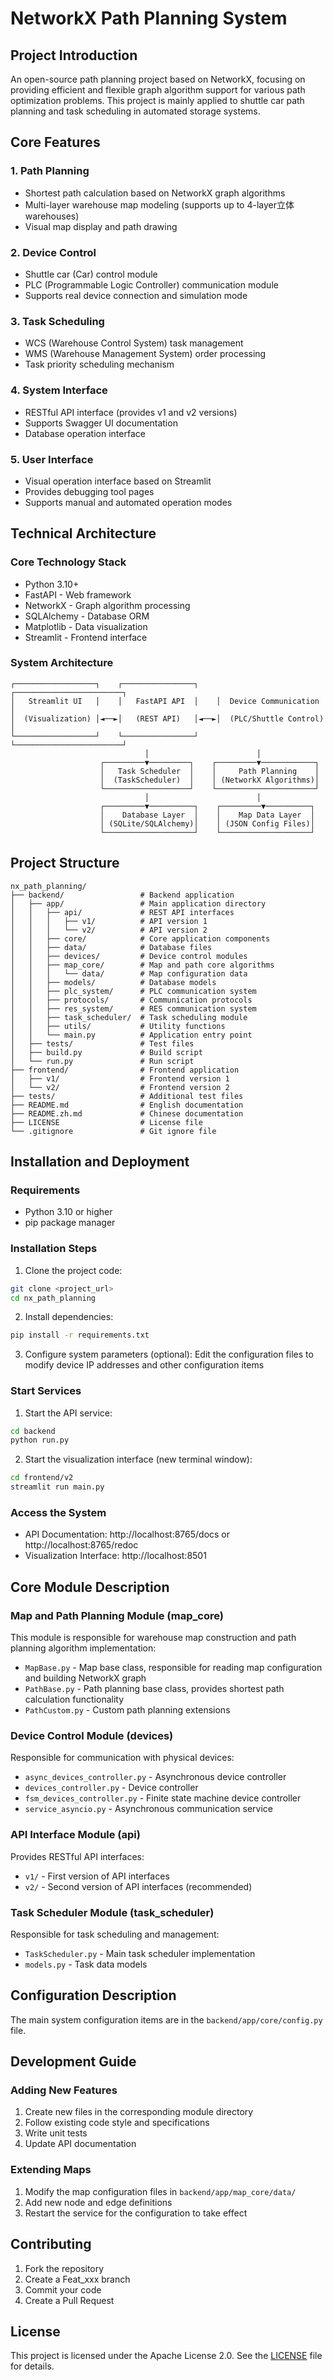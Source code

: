# NetworkX Path Planning System

## Project Introduction

An open-source path planning project based on NetworkX, focusing on providing efficient and flexible graph algorithm support for various path optimization problems. This project is mainly applied to shuttle car path planning and task scheduling in automated storage systems.

## Core Features

### 1. Path Planning
- Shortest path calculation based on NetworkX graph algorithms
- Multi-layer warehouse map modeling (supports up to 4-layer立体 warehouses)
- Visual map display and path drawing

### 2. Device Control
- Shuttle car (Car) control module
- PLC (Programmable Logic Controller) communication module
- Supports real device connection and simulation mode

### 3. Task Scheduling
- WCS (Warehouse Control System) task management
- WMS (Warehouse Management System) order processing
- Task priority scheduling mechanism

### 4. System Interface
- RESTful API interface (provides v1 and v2 versions)
- Supports Swagger UI documentation
- Database operation interface

### 5. User Interface
- Visual operation interface based on Streamlit
- Provides debugging tool pages
- Supports manual and automated operation modes

## Technical Architecture

### Core Technology Stack
- Python 3.10+
- FastAPI - Web framework
- NetworkX - Graph algorithm processing
- SQLAlchemy - Database ORM
- Matplotlib - Data visualization
- Streamlit - Frontend interface

### System Architecture
```
┌──────────────────┐    ┌────────────────┐    ┌────────────────────────┐
│   Streamlit UI   │    │   FastAPI API  │    │  Device Communication  │
│  (Visualization) │◄──►│   (REST API)   │◄──►│  (PLC/Shuttle Control) │
└──────────────────┘    └────────────────┘    └────────────────────────┘
                              │                        │
                    ┌─────────▼─────────┐    ┌─────────▼────────────┐
                    │   Task Scheduler  │    │     Path Planning    │
                    │  (TaskScheduler)  │    │ (NetworkX Algorithms)│
                    └───────────────────┘    └──────────────────────┘
                              │                        │
                    ┌─────────▼──────────┐    ┌─────────▼──────────┐
                    │    Database Layer  │    │    Map Data Layer  │
                    │ (SQLite/SQLAlchemy)│    │ (JSON Config Files)│
                    └────────────────────┘    └────────────────────┘
```

## Project Structure

```
nx_path_planning/
├── backend/                 # Backend application
│   ├── app/                 # Main application directory
│   │   ├── api/             # REST API interfaces
│   │   │   ├── v1/          # API version 1
│   │   │   └── v2/          # API version 2
│   │   ├── core/            # Core application components
│   │   ├── data/            # Database files
│   │   ├── devices/         # Device control modules
│   │   ├── map_core/        # Map and path core algorithms
│   │   │   └── data/        # Map configuration data
│   │   ├── models/          # Database models
│   │   ├── plc_system/      # PLC communication system
│   │   ├── protocols/       # Communication protocols
│   │   ├── res_system/      # RES communication system
│   │   ├── task_scheduler/  # Task scheduling module
│   │   ├── utils/           # Utility functions
│   │   └── main.py          # Application entry point
│   ├── tests/               # Test files
│   ├── build.py             # Build script
│   └── run.py               # Run script
├── frontend/                # Frontend application
│   ├── v1/                  # Frontend version 1
│   └── v2/                  # Frontend version 2
├── tests/                   # Additional test files
├── README.md                # English documentation
├── README.zh.md             # Chinese documentation
├── LICENSE                  # License file
└── .gitignore               # Git ignore file
```

## Installation and Deployment

### Requirements
- Python 3.10 or higher
- pip package manager

### Installation Steps

1. Clone the project code:
```bash
git clone <project_url>
cd nx_path_planning
```

2. Install dependencies:
```bash
pip install -r requirements.txt
```

3. Configure system parameters (optional):
Edit the configuration files to modify device IP addresses and other configuration items

### Start Services

1. Start the API service:
```bash
cd backend
python run.py
```

2. Start the visualization interface (new terminal window):
```bash
cd frontend/v2
streamlit run main.py
```

### Access the System
- API Documentation: http://localhost:8765/docs or http://localhost:8765/redoc
- Visualization Interface: http://localhost:8501

## Core Module Description

### Map and Path Planning Module (map_core)
This module is responsible for warehouse map construction and path planning algorithm implementation:
- `MapBase.py` - Map base class, responsible for reading map configuration and building NetworkX graph
- `PathBase.py` - Path planning base class, provides shortest path calculation functionality
- `PathCustom.py` - Custom path planning extensions

### Device Control Module (devices)
Responsible for communication with physical devices:
- `async_devices_controller.py` - Asynchronous device controller
- `devices_controller.py` - Device controller
- `fsm_devices_controller.py` - Finite state machine device controller
- `service_asyncio.py` - Asynchronous communication service

### API Interface Module (api)
Provides RESTful API interfaces:
- `v1/` - First version of API interfaces
- `v2/` - Second version of API interfaces (recommended)

### Task Scheduler Module (task_scheduler)
Responsible for task scheduling and management:
- `TaskScheduler.py` - Main task scheduler implementation
- `models.py` - Task data models

## Configuration Description

The main system configuration items are in the `backend/app/core/config.py` file.

## Development Guide

### Adding New Features
1. Create new files in the corresponding module directory
2. Follow existing code style and specifications
3. Write unit tests
4. Update API documentation

### Extending Maps
1. Modify the map configuration files in `backend/app/map_core/data/`
2. Add new node and edge definitions
3. Restart the service for the configuration to take effect

## Contributing

1. Fork the repository
2. Create a Feat_xxx branch
3. Commit your code
4. Create a Pull Request

## License

This project is licensed under the Apache License 2.0. See the [LICENSE](LICENSE) file for details.